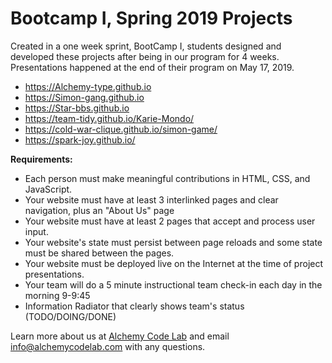 <h1>Bootcamp I, Spring 2019 Projects</h1>

Created in a one week sprint, BootCamp I, students designed and developed these projects after being in our program for 4 weeks. Presentations happened at the end of their program on May 17, 2019.
<br>
- https://Alchemy-type.github.io
- https://Simon-gang.github.io
- https://Star-bbs.github.io
- https://team-tidy.github.io/Karie-Mondo/
- https://cold-war-clique.github.io/simon-game/
- https://spark-joy.github.io/


<b>Requirements:</b><br>
- Each person must make meaningful contributions in HTML, CSS, and JavaScript.
- Your website must have at least 3 interlinked pages and clear navigation, plus an "About Us" page
- Your website must have at least 2 pages that accept and process user input.
- Your website's state must persist between page reloads and some state must be shared between the pages.
- Your website must be deployed live on the Internet at the time of project presentations.
- Your team will do a 5 minute instructional team check-in each day in the morning 9-9:45
- Information Radiator that clearly shows team's status (TODO/DOING/DONE)

Learn more about us at [Alchemy Code Lab](https://www.alchemycodelab.com) and email info@alchemycodelab.com with any questions.
